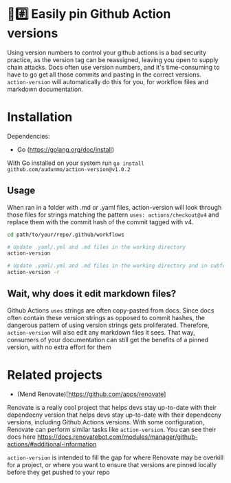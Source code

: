 # 📌#️⃣ Easily pin Github Action versions

Using version numbers to control your github actions is a bad security practice, as the version tag can be reassigned, leaving you open to supply chain attacks. Docs often use version numbers, and it's time-consuming to have to go get all those commits and pasting in the correct versions. `action-version` will automatically do this for you, for workflow files and markdown documentation.

# Installation

Dependencies:

- Go (https://golang.org/doc/install)

With Go installed on your system run `go install github.com/audunmo/action-version@v1.0.2`

## Usage

When ran in a folder with .md or .yaml files, action-version will look through those files for strings matching the pattern `uses: actions/checkout@v4` and replace them with the commit hash of the commit tagged with v4.

```bash
cd path/to/your/repo/.github/workflows

# Update .yaml/.yml and .md files in the working directory
action-version

# Update .yaml/.yml and .md files in the working directory and in subfolders
action-version -r
```

## Wait, why does it edit markdown files?

Github Actions `uses` strings are often copy-pasted from docs. Since docs often contain these version strings as opposed to commit hashes, the dangerous pattern of using version strings gets proliferated. Therefore, `action-version` will also edit any markdown files it sees. That way, consumers of your documentation can still get the benefits of a pinned version, with no extra effort for them

# Related projects

- (Mend Renovate)[https://github.com/apps/renovate]

Renovate is a really cool project that helps devs stay up-to-date with their dependecny version that helps devs stay up-to-date with their dependecny versions, including Github Actions versions. With some configuration, Renovate can perform similar tasks like `action-version`. You can see their docs here https://docs.renovatebot.com/modules/manager/github-actions/#additional-information

`action-version` is intended to fill the gap for where Renovate may be overkill for a project, or where you want to ensure that versions are pinned locally before they get pushed to your repo
